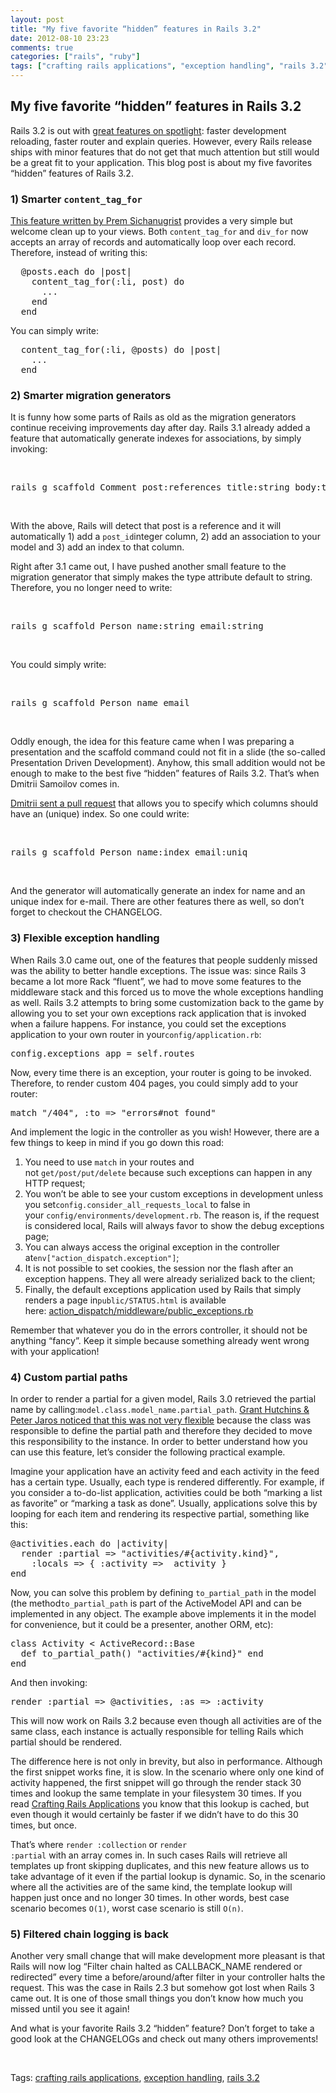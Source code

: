 ```yaml
---
layout: post
title: "My five favorite “hidden” features in Rails 3.2"
date: 2012-08-10 23:23
comments: true
categories: ["rails", "ruby"]
tags: ["crafting rails applications", "exception handling", "rails 3.2"]
---
```

## My five favorite “hidden” features in Rails 3.2
Rails 3.2 is out with <a title="Rails 3.2.rc1 announced" href="http://weblog.rubyonrails.org/2011/12/20/rails-3-2-rc1-faster-dev-mode-routing-explain-queries-tagged-logger-store">great features on spotlight</a>: faster development reloading, faster router and explain queries. However, every Rails release ships with minor features that do not get that much attention but still would be a great fit to your application. This blog post is about my five favorites “hidden” features of Rails 3.2.
<h3>1) Smarter <code>content_tag_for</code></h3>
<a href="https://github.com/rails/rails/pull/2816">This feature written by Prem Sichanugrist</a> provides a very simple but welcome clean up to your views. Both <code>content_tag_for</code> and <code>div_for</code> now accepts an array of records and automatically loop over each record. Therefore, instead of writing this:
<div>
<div>
<pre>  @posts.each do |post|
    content_tag_for(:li, post) do
      ...
    end
  end</pre>
</div>
</div>
You can simply write:
<div>
<div>
<pre>  content_tag_for(:li, @posts) do |post|
    ...
  end</pre>
</div>
</div>
<h3>2) Smarter migration generators</h3>
It is funny how some parts of Rails as old as the migration generators continue receiving improvements day after day. Rails 3.1 already added a feature that automatically generate indexes for associations, by simply invoking:

&nbsp;
<pre>rails g scaffold Comment post:references title:string body:text</pre>
&nbsp;

With the above, Rails will detect that post is a reference and it will automatically 1) add a <code>post_id</code>integer column, 2) add an association to your model and 3) add an index to that column.

Right after 3.1 came out, I have pushed another small feature to the migration generator that simply makes the type attribute default to string. Therefore, you no longer need to write:

&nbsp;
<pre>rails g scaffold Person name:string email:string</pre>
&nbsp;

You could simply write:

&nbsp;
<pre>rails g scaffold Person name email</pre>
&nbsp;

Oddly enough, the idea for this feature came when I was preparing a presentation and the scaffold command could not fit in a slide (the so-called Presentation Driven Development). Anyhow, this small addition would not be enough to make to the best five “hidden” features of Rails 3.2. That’s when Dmitrii Samoilov comes in.

<a href="https://github.com/rails/rails/pull/2555">Dmitrii sent a pull request</a> that allows you to specify which columns should have an (unique) index. So one could write:

&nbsp;
<pre>rails g scaffold Person name:index email:uniq</pre>
&nbsp;

And the generator will automatically generate an index for name and an unique index for e-mail. There are other features there as well, so don’t forget to checkout the CHANGELOG.
<h3>3) Flexible exception handling</h3>
When Rails 3.0 came out, one of the features that people suddenly missed was the ability to better handle exceptions. The issue was: since Rails 3 became a lot more Rack “fluent”, we had to move some features to the middleware stack and this forced us to move the whole exceptions handling as well. Rails 3.2 attempts to bring some customization back to the game by allowing you to set your own exceptions rack application that is invoked when a failure happens. For instance, you could set the exceptions application to your own router in your<code>config/application.rb</code>:
<div>
<div>
<pre>config.exceptions_app = self.routes</pre>
</div>
</div>
Now, every time there is an exception, your router is going to be invoked. Therefore, to render custom 404 pages, you could simply add to your router:
<div>
<div>
<pre>match "/404", :to =&gt; "errors#not_found"</pre>
</div>
</div>
And implement the logic in the controller as you wish! However, there are a few things to keep in mind if you go down this road:
<ol>
	<li>You need to use <code>match</code> in your routes and not <code>get/post/put/delete</code> because such exceptions can happen in any HTTP request;</li>
	<li>You won’t be able to see your custom exceptions in development unless you set<code>config.consider_all_requests_local</code> to false in your <code>config/environments/development.rb</code>. The reason is, if the request is considered local, Rails will always favor to show the debug exceptions page;</li>
	<li>You can always access the original exception in the controller at<code>env["action_dispatch.exception"]</code>;</li>
	<li>It is not possible to set cookies, the session nor the flash after an exception happens. They all were already serialized back to the client;</li>
	<li>Finally, the default exceptions application used by Rails that simply renders a page in<code>public/STATUS.html</code> is available here: <a href="https://github.com/rails/rails/blob/master/actionpack/lib/action_dispatch/middleware/public_exceptions.rb">action_dispatch/middleware/public_exceptions.rb</a></li>
</ol>
Remember that whatever you do in the errors controller, it should not be anything “fancy”. Keep it simple because something already went wrong with your application!
<h3>4) Custom partial paths</h3>
In order to render a partial for a given model, Rails 3.0 retrieved the partial name by calling:<code>model.class.model_name.partial_path</code>. <a href="https://github.com/rails/rails/commit/bf812074fd55e7dcfa426d6c9bfd4d8d68922194">Grant Hutchins &amp; Peter Jaros noticed that this was not very flexible</a> because the class was responsible to define the partial path and therefore they decided to move this responsibility to the instance. In order to better understand how you can use this feature, let’s consider the following practical example.

Imagine your application have an activity feed and each activity in the feed has a certain type. Usually, each type is rendered differently. For example, if you consider a to-do-list application, activities could be both “marking a list as favorite” or “marking a task as done”. Usually, applications solve this by looping for each item and rendering its respective partial, something like this:
<div>
<div>
<pre>@activities.each do |activity|
  render :partial =&gt; "activities/#{activity.kind}",
    :locals =&gt; { :activity =&gt;  activity }
end</pre>
</div>
</div>
Now, you can solve this problem by defining <code>to_partial_path</code> in the model (the method<code>to_partial_path</code> is part of the ActiveModel API and can be implemented in any object. The example above implements it in the model for convenience, but it could be a presenter, another ORM, etc):
<div>
<div>
<pre>class Activity &lt; ActiveRecord::Base
  def to_partial_path() "activities/#{kind}" end
end</pre>
</div>
</div>
And then invoking:
<div>
<div>
<pre>render :partial =&gt; @activities, :as =&gt; :activity</pre>
</div>
</div>
This will now work on Rails 3.2 because even though all activities are of the same class, each instance is actually responsible for telling Rails which partial should be rendered.

The difference here is not only in brevity, but also in performance. Although the first snippet works fine, it is slow. In the scenario where only one kind of activity happened, the first snippet will go through the render stack 30 times and lookup the same template in your filesystem 30 times. If you read <a title="Crafting Rails Applications" href="http://pragprog.com/book/jvrails/crafting-rails-applications">Crafting Rails Applications</a> you know that this lookup is cached, but even though it would certainly be faster if we didn’t have to do this 30 times, but once.

That’s where <code>render :collection</code> or <code>render :partial</code> with an array comes in. In such cases Rails will retrieve all templates up front skipping duplicates, and this new feature allows us to take advantage of it even if the partial lookup is dynamic. So, in the scenario where all the activities are of the same kind, the template lookup will happen just once and no longer 30 times. In other words, best case scenario becomes <code>O(1)</code>, worst case scenario is still <code>O(n)</code>.
<h3>5) Filtered chain logging is back</h3>
Another very small change that will make development more pleasant is that Rails will now log “Filter chain halted as CALLBACK_NAME rendered or redirected” every time a before/around/after filter in your controller halts the request. This was the case in Rails 2.3 but somehow got lost when Rails 3 came out. It is one of those small things you don’t know how much you missed until you see it again!

And what is your favorite Rails 3.2 “hidden” feature? Don’t forget to take a good look at the CHANGELOGs and check out many others improvements!

&nbsp;

Tags: <a href="http://blog.plataformatec.com.br/tag/crafting-rails-applications/" rel="tag">crafting rails applications</a>, <a href="http://blog.plataformatec.com.br/tag/exception-handling/" rel="tag">exception handling</a>, <a href="http://blog.plataformatec.com.br/tag/rails-3-2/" rel="tag">rails 3.2</a>
